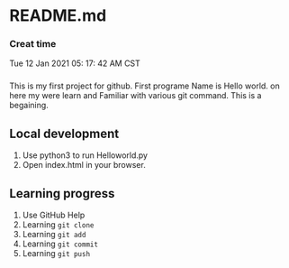 # README.md
### Creat time   
Tue 12 Jan 2021 05:  17:  42 AM CST

###
This is my first project for github. First programe Name is Hello world.
on here my were learn and Familiar with various git command. This is a begaining.

## Local development

1. Use python3 to run Helloworld.py
2. Open index.html in your browser.

## Learning progress

1. Use GitHub Help
2. Learning `git clone`
3. Learning `git add`
4. Learning `git commit`
5. Learning `git push`
